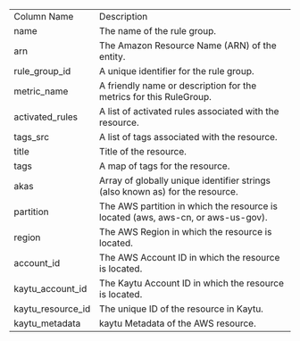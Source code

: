 <table>
	<tr><td>Column Name</td><td>Description</td></tr>
	<tr><td>name</td><td>The name of the rule group.</td></tr>
	<tr><td>arn</td><td>The Amazon Resource Name (ARN) of the entity.</td></tr>
	<tr><td>rule_group_id</td><td>A unique identifier for the rule group.</td></tr>
	<tr><td>metric_name</td><td>A friendly name or description for the metrics for this RuleGroup.</td></tr>
	<tr><td>activated_rules</td><td>A list of activated rules associated with the resource.</td></tr>
	<tr><td>tags_src</td><td>A list of tags associated with the resource.</td></tr>
	<tr><td>title</td><td>Title of the resource.</td></tr>
	<tr><td>tags</td><td>A map of tags for the resource.</td></tr>
	<tr><td>akas</td><td>Array of globally unique identifier strings (also known as) for the resource.</td></tr>
	<tr><td>partition</td><td>The AWS partition in which the resource is located (aws, aws-cn, or aws-us-gov).</td></tr>
	<tr><td>region</td><td>The AWS Region in which the resource is located.</td></tr>
	<tr><td>account_id</td><td>The AWS Account ID in which the resource is located.</td></tr>
	<tr><td>kaytu_account_id</td><td>The Kaytu Account ID in which the resource is located.</td></tr>
	<tr><td>kaytu_resource_id</td><td>The unique ID of the resource in Kaytu.</td></tr>
	<tr><td>kaytu_metadata</td><td>kaytu Metadata of the AWS resource.</td></tr>
</table>